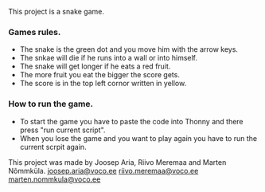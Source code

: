 This project is a snake game.
### Games rules.
- The snake is the green dot and you move him with the arrow keys.
- The snkae will die if he runs into a wall or into himself.
- The snake will get longer if he eats a red fruit.
- The more fruit you eat the bigger the score gets.
- The score is in the top left cornor written in yellow.
### How to run the game.
- To start the game you have to paste the code into Thonny and there press "run current script".
- When you lose the game and you want to play again you have to run the current scrpit again.

This project was made by Joosep Aria, Riivo Meremaa and Marten Nõmmküla.
joosep.aria@voco.ee  riivo.meremaa@voco.ee  marten.nommkula@voco.ee

